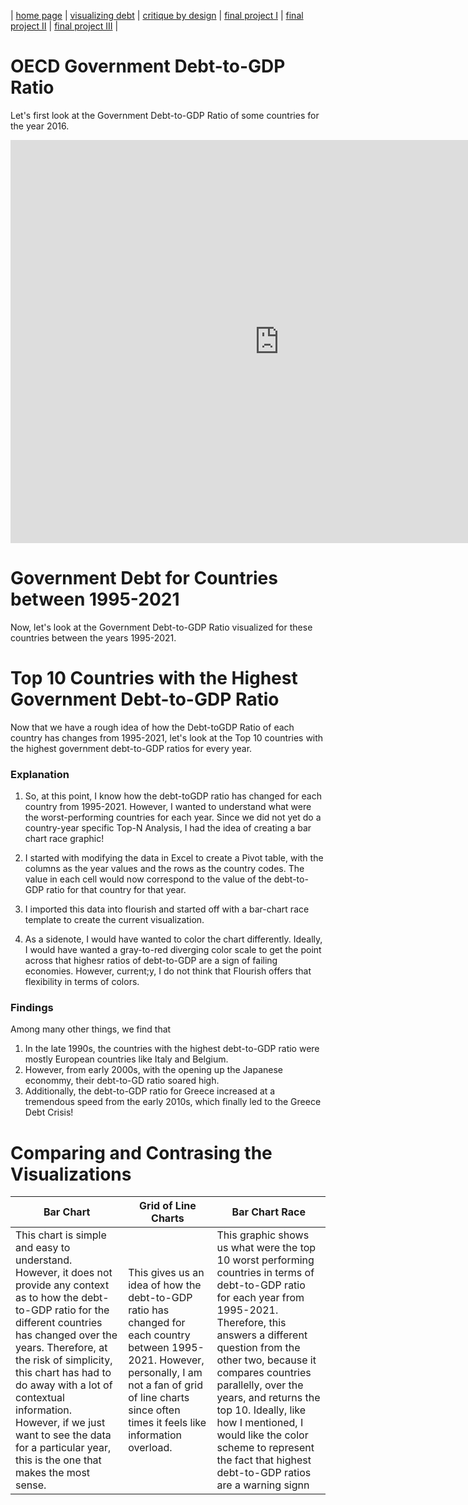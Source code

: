 | [home page](https://cmustudent.github.io/tswd-portfolio-templates/) | [visualizing debt](visualizing-government-debt) | [critique by design](critique-by-design) | [final project I](final-project-part-one) | [final project II](final-project-part-two) | [final project III](final-project-part-three) |

# OECD Government Debt-to-GDP Ratio
Let's first look at the Government Debt-to-GDP Ratio of some countries for the year 2016. 
<iframe src="https://data.oecd.org/chart/7bbs" width="860" height="645" style="border: 0" mozallowfullscreen="true" webkitallowfullscreen="true" allowfullscreen="true"><a href="https://data.oecd.org/chart/7bbs" target="_blank">OECD Chart: General government debt, Total, % of GDP, Annual, 2016</a></iframe>

# Government Debt for Countries between 1995-2021
Now, let's look at the Government Debt-to-GDP Ratio visualized for these countries between the years 1995-2021. 

<div class="flourish-embed flourish-chart" data-src="visualisation/14970508"><script src="https://public.flourish.studio/resources/embed.js"></script></div>

# Top 10 Countries with the Highest Government Debt-to-GDP Ratio
Now that we have a rough idea of how the Debt-toGDP Ratio of each country has changes from 1995-2021, let's look at the Top 10 countries with the highest government debt-to-GDP ratios for every year. 

<div class="flourish-embed flourish-bar-chart-race" data-src="visualisation/14973063"><script src="https://public.flourish.studio/resources/embed.js"></script></div>

### Explanation

1. So, at this point, I know how the debt-toGDP ratio has changed for each country from 1995-2021. However, I wanted to understand what were the worst-performing countries for each year. Since we did not yet do a country-year specific Top-N Analysis, I had the idea of creating a bar chart race graphic!

2. I started with modifying the data in Excel to create a Pivot table, with the columns as the year values and the rows as the country codes. The value in each cell would now correspond to the value of the debt-to-GDP ratio for that country for that year.

3. I imported this data into flourish and started off with a bar-chart race template to create the current visualization.

4. As a sidenote, I would have wanted to color the chart differently. Ideally, I would have wanted a gray-to-red diverging color scale to get the point across that highesr ratios of debt-to-GDP are a sign of failing economies. However, current;y, I do not think that Flourish offers that flexibility in terms of colors.

### Findings 

Among many other things, we find that

1. In the late 1990s, the countries with the highest debt-to-GDP ratio were mostly European countries like Italy and Belgium.
2. However, from early 2000s, with the opening up the Japanese econommy, their debt-to-GD ratio soared high.
3. Additionally, the debt-to-GDP ratio for Greece increased at a tremendous speed from the early 2010s, which finally led to the Greece Debt Crisis!

   
# Comparing and Contrasing the Visualizations

| Bar Chart | Grid of Line Charts | Bar Chart Race |
| ------------- | ------------- |------------- | 
| This chart is simple and easy to understand. However, it does not provide any context as to how the  debt-to-GDP ratio for the different countries has changed over the years. Therefore, at the risk of simplicity, this chart has had to do away with a lot of contextual information. However, if we just want to see the data for a particular year, this is the one that makes the most sense. | This gives us an idea of how the debt-to-GDP ratio has changed for each country between 1995-2021. However, personally, I am not a fan of grid of line charts since often times it feels like information overload.| This graphic shows us what were the top 10 worst performing countries in terms of debt-to-GDP ratio for each year from 1995-2021. Therefore, this answers a different question from the other two, because it compares countries parallelly, over the years, and returns the top 10. Ideally, like how I mentioned, I would like the color scheme to represent the fact that highest debt-to-GDP ratios are a warning signn  | 

